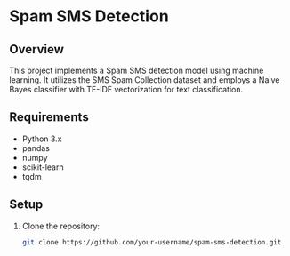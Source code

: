 # Spam SMS Detection

## Overview

This project implements a Spam SMS detection model using machine learning. It utilizes the SMS Spam Collection dataset and employs a Naive Bayes classifier with TF-IDF vectorization for text classification.

## Requirements

- Python 3.x
- pandas
- numpy
- scikit-learn
- tqdm

## Setup

1. Clone the repository:

   ```bash
   git clone https://github.com/your-username/spam-sms-detection.git

